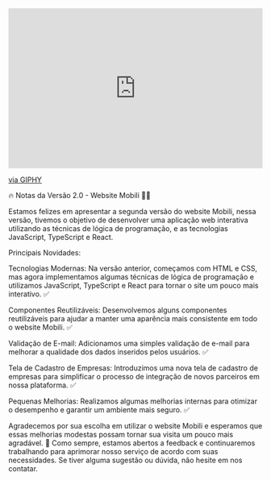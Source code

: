 
<div style="width:100%;height:0;padding-bottom:63%;position:relative;"><iframe src="https://giphy.com/embed/eImrJKnOmuBDmqXNUj" width="100%" height="100%" style="position:absolute" frameBorder="0" class="giphy-embed" allowFullScreen></iframe></div><p><a href="https://giphy.com/gifs/regalmovies-minions-breaking-despicable-me-eImrJKnOmuBDmqXNUj">via GIPHY</a></p>

🔥 Notas da Versão 2.0 - Website Mobili 📢🚨

Estamos felizes em apresentar a segunda versão do website Mobili, nessa versão, tivemos o objetivo de desenvolver uma aplicação web interativa utilizando as técnicas de lógica de programação, e as tecnologias JavaScript, TypeScript e React. 

Principais Novidades:

Tecnologias Modernas: Na versão anterior, começamos com HTML e CSS, mas agora implementamos algumas técnicas de lógica de programação e utilizamos JavaScript, TypeScript e React para tornar o site um pouco mais interativo. ✅

Componentes Reutilizáveis: Desenvolvemos alguns componentes reutilizáveis para ajudar a manter uma aparência mais consistente em todo o website Mobili. ✅

Validação de E-mail: Adicionamos uma simples validação de e-mail para melhorar a qualidade dos dados inseridos pelos usuários. ✅

Tela de Cadastro de Empresas: Introduzimos uma nova tela de cadastro de empresas para simplificar o processo de integração de novos parceiros em nossa plataforma. ✅

Pequenas Melhorias: Realizamos algumas melhorias internas para otimizar o desempenho e garantir um ambiente mais seguro. ✅


Agradecemos por sua escolha em utilizar o website Mobili e esperamos que essas melhorias modestas possam tornar sua visita um pouco mais agradável. 🚀 Como sempre, estamos abertos a feedback e continuaremos trabalhando para aprimorar nosso serviço de acordo com suas necessidades. Se tiver alguma sugestão ou dúvida, não hesite em nos contatar.
